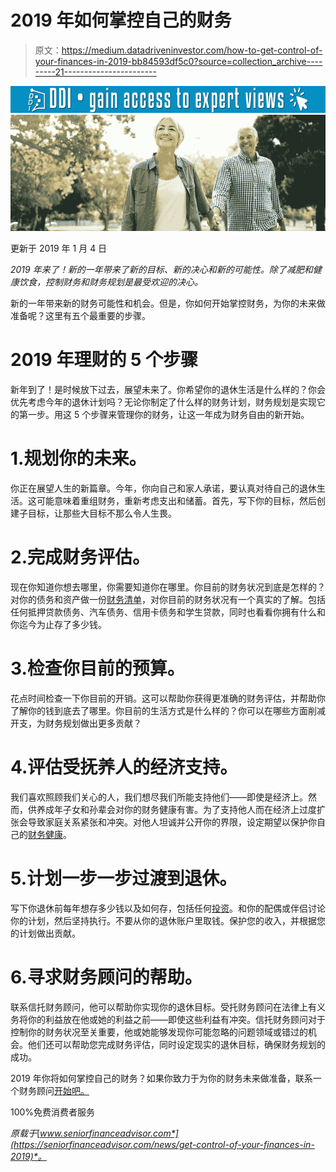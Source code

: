 # 2019 年如何掌控自己的财务

> 原文：<https://medium.datadriveninvestor.com/how-to-get-control-of-your-finances-in-2019-bb84593df5c0?source=collection_archive---------21----------------------->

[![](img/45612a277cbff776577926254939a0c0.png)](http://www.track.datadriveninvestor.com/1B9E)![](img/1be41c1ef3a0374f51e6aa88afaba2c0.png)

更新于 2019 年 1 月 4 日

*2019 年来了！新的一年带来了新的目标、新的决心和新的可能性。除了减肥和健康饮食，控制财务和财务规划是最受欢迎的决心。*

新的一年带来新的财务可能性和机会。但是，你如何开始掌控财务，为你的未来做准备呢？这里有五个最重要的步骤。

# 2019 年理财的 5 个步骤

新年到了！是时候放下过去，展望未来了。你希望你的退休生活是什么样的？你会优先考虑今年的退休计划吗？无论你制定了什么样的财务计划，财务规划是实现它的第一步。用这 5 个步骤来管理你的财务，让这一年成为财务自由的新开始。

# 1.规划你的未来。

你正在展望人生的新篇章。今年，你向自己和家人承诺，要认真对待自己的退休生活。这可能意味着重组财务，重新考虑支出和储蓄。首先，写下你的目标，然后创建子目标，让那些大目标不那么令人生畏。

# 2.完成财务评估。

现在你知道你想去哪里，你需要知道你在哪里。你目前的财务状况到底是怎样的？对你的债务和资产做一份[财务清单](https://seniorfinanceadvisor.com/resources/financial-goals-assessment)，对你目前的财务状况有一个真实的了解。包括任何抵押贷款债务、汽车债务、信用卡债务和学生贷款，同时也看看你拥有什么和你迄今为止存了多少钱。

# 3.检查你目前的预算。

花点时间检查一下你目前的开销。这可以帮助你获得更准确的财务评估，并帮助你了解你的钱到底去了哪里。你目前的生活方式是什么样的？你可以在哪些方面削减开支，为财务规划做出更多贡献？

# 4.评估受抚养人的经济支持。

我们喜欢照顾我们关心的人，我们想尽我们所能支持他们——即使是经济上。然而，供养成年子女和孙辈会对你的财务健康有害。为了支持他人而在经济上过度扩张会导致家庭关系紧张和冲突。对他人坦诚并公开你的界限，设定期望以保护你自己的[财务健康](https://seniorfinanceadvisor.com/news/financial-health-checkup)。

# 5.计划一步一步过渡到退休。

写下你退休前每年想存多少钱以及如何存，包括任何[投资](https://seniorfinanceadvisor.com/investments/senior-investments)。和你的配偶或伴侣讨论你的计划，然后坚持执行。不要从你的退休账户里取钱。保护您的收入，并根据您的计划做出贡献。

# 6.寻求财务顾问的帮助。

联系信托财务顾问，他可以帮助你实现你的退休目标。受托财务顾问在法律上有义务将你的利益放在他或她的利益之前——即使这些利益有冲突。信托财务顾问对于控制你的财务状况至关重要，他或她能够发现你可能忽略的问题领域或错过的机会。他们还可以帮助您完成财务评估，同时设定现实的退休目标，确保财务规划的成功。

2019 年你将如何掌控自己的财务？如果你致力于为你的财务未来做准备，联系一个财务顾问[开始吧。](https://seniorfinanceadvisor.com/)

100%免费消费者服务

*原载于*[*www.seniorfinanceadvisor.com*](https://seniorfinanceadvisor.com/news/get-control-of-your-finances-in-2019)*。*